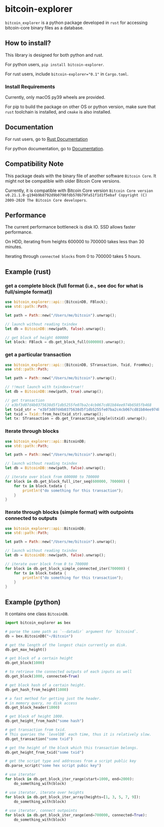 # bitcoin-explorer

`bitcoin_explorer` is a python package developed in `rust` 
for accessing bitcoin-core binary files as a database.

## How to install?

This library is designed for both python and rust.

For python users, `pip install bitcoin-explorer`.

For rust users, include `bitcoin-explorer="0.1"` in `Cargo.toml`.

### Install Requirements

Currently, only macOS py39 wheels are provided. 

For pip to build the package on other OS or python version,
make sure that `rust` toolchain is installed,
and `cmake` is also installed.

## Documentation

For rust users, go to [Rust Documentation](https://docs.rs/bitcoin-explorer/)

For python documentation, go to [Documentation](https://congyuwang.github.io/Rusty-Bitcoin-Explorer/bitcoin_explorer.html).

## Compatibility Note

This package deals with the binary file of another software `Bitcoin Core`.
It might not be compatible with older Bitcoin Core versions.

Currently, it is compatible with Bitcoin Core version
`Bitcoin Core version v0.21.1.0-g194b9b8792d9b0798fdb570b79fa51f1d1f5ebaf
Copyright (C) 2009-2020 The Bitcoin Core developers`.

## Performance

The current performance bottleneck is disk IO.
SSD allows faster performance.

On HDD, iterating from heights 600000 to 700000 takes less than 30 minutes.

Iterating through ``connected blocks`` from 0 to 700000 takes 5 hours.

## Example (rust)

### get a complete block (full format (i.e., see doc for what is full/simple format))
```rust
use bitcoin_explorer::api::{BitcoinDB, FBlock};
use std::path::Path;

let path = Path::new("/Users/me/bitcoin").unwrap();

// launch without reading txindex
let db = BitcoinDB::new(path, false).unwrap();

// get block of height 600000
let block: FBlock = db.get_block_full(600000).unwrap();
```

### get a particular transaction

```rust
use bitcoin_explorer::api::{BitcoinDB, STransaction, Txid, FromHex};
use std::path::Path;

let path = Path::new("/Users/me/bitcoin").unwrap();

// !!must launch with txindex=true!!
let db = BitcoinDB::new(path, true).unwrap();

// get transaction
// e3bf3d07d4b0375638d5f1db5255fe07ba2c4cb067cd81b84ee974b6585fb468
let txid_str = "e3bf3d07d4b0375638d5f1db5255fe07ba2c4cb067cd81b84ee974b6585fb468";
let txid = Txid::from_hex(txid_str).unwrap();
let tx: STransaction = db.get_transaction_simple(&txid).unwrap();
```

### Iterate through blocks
```rust
use bitcoin_explorer::api::BitcoinDB;
use std::path::Path;

let path = Path::new("/Users/me/bitcoin").unwrap();

// launch without reading txindex
let db = BitcoinDB::new(path, false).unwrap();

// iterate over block from 600000 to 700000
for block in db.get_block_full_iter_seq(600000, 700000) {
    for tx in block.txdata {
        println!("do something for this transaction");
    }
}
```

### Iterate through blocks (simple format) with outpoints connected to outputs
```rust
use bitcoin_explorer::api::BitcoinDB;
use std::path::Path;

let path = Path::new("/Users/me/bitcoin").unwrap();

// launch without reading txindex
let db = BitcoinDB::new(path, false).unwrap();

// iterate over block from 0 to 700000
for block in db.get_block_simple_connected_iter(700000) {
    for tx in block.txdata {
        println!("do something for this transaction");
    }
}
```

## Example (python)

It contains one class `BitcoinDB`.

```python
import bitcoin_explorer as bex

# parse the same path as `--datadir` argument for `bitcoind`.
db = bex.BitcoinDB("~/Bitcoin")

# get the length of the longest chain currently on disk.
db.get_max_height()

# get block of a certain height
db.get_block(1000)

# to retrieve the connected outputs of each inputs as well
db.get_block(1000, connected=True)

# get block hash of a certain height.
db.get_hash_from_height(1000)

# a fast method for getting just the header.
# in memory query, no disk access
db.get_block_header(1000)

# get block of height 1000.
db.get_height_from_hash("some hash")

# get transaction from txid.
# This queries the `levelDB` each time, thus it is relatively slow.
db.get_transaction("some txid")

# get the height of the block which this transaction belongs.
db.get_height_from_txid("some txid")

# get the script type and addresses from a script public key
db.parse_script("some hex script pubic key")

# use iterator
for block in db.get_block_iter_range(start=1000, end=2000):
    do_something_with(block)

# use iterator, iterate over heights
for block in db.get_block_iter_array(heights=[1, 3, 5, 7, 9]):
    do_something_with(block)
    
# use iterator, connect outpoints
for block in db.get_block_iter_range(end=700000, connected=True):
    do_something_with(block)
```
